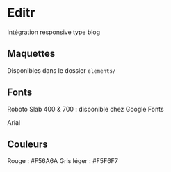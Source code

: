 # Editr

Intégration responsive type blog

## Maquettes

Disponibles dans le dossier `elements/`

## Fonts

Roboto Slab 400 & 700 : disponible chez Google Fonts

Arial

## Couleurs

Rouge : #F56A6A
Gris léger : #F5F6F7
